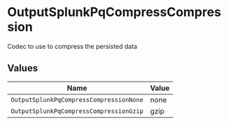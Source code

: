 # OutputSplunkPqCompressCompression

Codec to use to compress the persisted data


## Values

| Name                                    | Value                                   |
| --------------------------------------- | --------------------------------------- |
| `OutputSplunkPqCompressCompressionNone` | none                                    |
| `OutputSplunkPqCompressCompressionGzip` | gzip                                    |